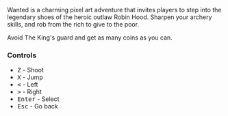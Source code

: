Wanted is a charming pixel art adventure that invites players to step into the legendary shoes of the heroic outlaw Robin Hood. Sharpen your archery skills, and rob from the rich to give to the poor.

Avoid The King's guard and get as many coins as you can.

### Controls
- <kbd>Z</kbd> - Shoot
- <kbd>X</kbd> - Jump
- <kbd><</kbd> - Left
- <kbd>></kbd> - Right
- <kbd>Enter</kbd> - Select
- <kbd>Esc</kbd> - Go back